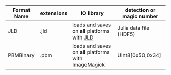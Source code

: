 | Format Name | extensions | IO library | detection or magic number |
| ----------- | ---------- | ---------- | ---------- |
| JLD | .jld | loads and saves on **all** platforms with [JLD](http:///github.com/JuliaLang/JLD.jl.git)  | Julia data file (HDF5) | extra value |
| PBMBinary | .pbm | loads and saves on **all** platforms with [ImageMagick](http:///github.com/JuliaIO/ImageMagick.jl.git)  | UInt8[0x50,0x34] |